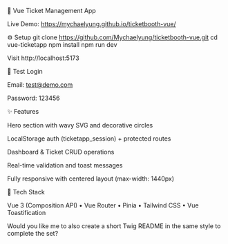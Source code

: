 🧩 Vue Ticket Management App

Live Demo: https://mychaelyung.github.io/ticketbooth-vue/

⚙️ Setup
git clone https://github.com/Mychaelyung/ticketbooth-vue.git
cd vue-ticketapp
npm install
npm run dev


Visit http://localhost:5173

🔐 Test Login

Email: test@demo.com

Password: 123456

✨ Features

Hero section with wavy SVG and decorative circles

LocalStorage auth (ticketapp_session) + protected routes

Dashboard & Ticket CRUD operations

Real-time validation and toast messages

Fully responsive with centered layout (max-width: 1440px)

🧭 Tech Stack

Vue 3 (Composition API) • Vue Router • Pinia • Tailwind CSS • Vue Toastification

Would you like me to also create a short Twig README in the same style to complete the set?